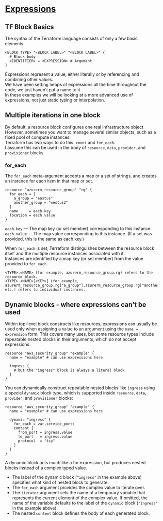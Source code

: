# [Expressions](https://www.terraform.io/docs/configuration/expressions.html)
## TF Block Basics
The syntax of the Terraform language consists of only a few basic elements:
    
    <BLOCK TYPE> "<BLOCK LABEL>" "<BLOCK LABEL>" {
      # Block body
      <IDENTIFIER> = <EXPRESSION> # Argument
    }
Expressions represent a value, either literally or by referencing and combining other values.<br>
We have been setting heaps of expressions all the time throughout the code, we just haven't put a name to it.<br> 
In these examples we will be looking at a more advanced use of expressions, not just static typing or interpolation.

## Multiple iterations in one block
By default, a resource block configures one real infrastructure object.<br>
However, sometimes you want to manage several similar objects, such as a fixed pool of compute instances.<br>
Terraform has two ways to do this: `count` and `for_each`. <br>
I assume this can be used in the body of `resource`, `data`, `provider`, and `provisioner` blocks. 
### for_each
The `for_each` meta-argument accepts a map or a set of strings, and creates an instance for each item in that map or set.

    resource "azurerm_resource_group" "rg" {
      for_each = {
        a_group = "eastus"
        another_group = "westus2"
      }
      name     = each.key
      location = each.value
    }
`each.key` — The map key (or set member) corresponding to this instance.<br>
`each.value` — The map value corresponding to this instance. (If a set was provided, this is the same as each.key.)

When `for_each` is set, Terraform distinguishes between the resource block itself and the multiple resource instances associated with it.<br>
Instances are identified by a map key (or set member) from the value provided to `for_each`.

    <TYPE>.<NAME> (for example, azurerm_resource_group.rg) refers to the resource block.
    <TYPE>.<NAME>[<KEY>] (for example, azurerm_resource_group.rg["a_group"],azurerm_resource_group.rg["another_group"], etc.) refers to individual instances.
 
## Dynamic blocks - where expressions can't be used
Within top-level block constructs like resources, expressions can usually be used only when assigning a value to
an argument using the `name = expression` form. This covers many uses, but some resource types include repeatable
nested blocks in their arguments, which do not accept expressions.

    resource "aws_security_group" "example" {
      name = "example" # can use expressions here
    
      ingress {
        # but the "ingress" block is always a literal block
      }
    }

You can dynamically construct repeatable nested blocks like `ingress` using a special `dynamic` block type, which is supported inside `resource`, `data`, `provider`, and `provisioner` blocks:

    resource "aws_security_group" "example" {
      name = "example" # can use expressions here
    
      dynamic "ingress" {
        for_each = var.service_ports
        content {
          from_port = ingress.value
          to_port   = ingress.value
          protocol  = "tcp"
        }
      }
    }
A dynamic block acts much like a for expression, but produces nested blocks instead of a complex typed value.<br>
* The label of the dynamic block (`"ingress"` in the example above) specifies what kind of nested block to generate.
* The `for_each` argument provides the complex value to iterate over.
* The `iterator` argument sets the name of a temporary variable that represents the current element of the complex value. If omitted, the name of the variable defaults to the label of the `dynamic` block (`"ingress"` in the example above). 
* The nested `content` block defines the body of each generated block.

 
